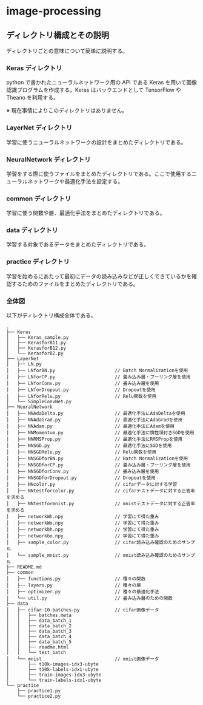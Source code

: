 # image-processing

## ディレクトリ構成とその説明

ディレクトリごとの意味について簡単に説明する。

### Keras ディレクトリ

python で書かれたニューラルネットワーク用の API である Keras を用いて画像認識プログラムを作成する。Keras はバックエンドとして TensorFlow や Theano を利用する。

※ 現在事情によりこのディレクトリはありません。

### LayerNet ディレクトリ

学習に使うニューラルネットワークの設計をまとめたディレクトリである。

### NeuralNetwork ディレクトリ

学習をする際に使うファイルをまとめたディレクトリである。ここで使用するニューラルネットワークや最適化手法を設定する。

### common ディレクトリ

学習に使う関数や層、最適化手法をまとめたディレクトリである。

### data ディレクトリ

学習する対象であるデータをまとめたディレクトリである。

### practice ディレクトリ

学習を始めるにあたって最初にデータの読み込みなどが正しくできているかを確認するためのファイルをまとめたディレクトリである。

### 全体図

以下がディレクトリ構成全体である。
```
.
├── Keras
│   ├── Keras_sample.py
│   ├── KerasforB11.py
│   ├── KerasforB12.py
│   └── KerasforB2.py
├── LayerNet
│   ├── LN.py
│   ├── LNforBN.py                      // Batch Normalizationを使用
│   ├── LNforCP.py                      // 畳み込み層・プーリング層を使用
│   ├── LNforConv.py                    // 畳み込み層を使用
│   ├── LNforDropout.py                 // Dropoutを使用
│   ├── LNforRelu.py                    // Relu関数を使用
│   └── SimpleConvNet.py
├── NeuralNetwork
│   ├── NNAdaDelta.py                   // 最適化手法にAdaDeltaを使用
│   ├── NNAdaGrad.py                    // 最適化手法にAdaGradを使用
│   ├── NNAdam.py                       // 最適化手法にAdamを使用
│   ├── NNMomentum.py                   // 最適化手法に慣性項付きSGDを使用
│   ├── NNRMSProp.py                    // 最適化手法にRMSPropを使用
│   ├── NNSGD.py                        // 最適化手法にSGDを使用
│   ├── NNSGDRelu.py                    // Relu関数を使用
│   ├── NNSGDforBN.py                   // Batch Normalizationを使用
│   ├── NNSGDforCP.py                   // 畳み込み層・プーリング層を使用
│   ├── NNSGDforConv.py  　　　　　　　　　// 畳み込み層を使用
│   ├── NNSGDforDropout.py              // Dropoutを使用
│   ├── NNcolor.py                      // cifarデータに対する学習
│   ├── NNtestforcolor.py               // cifarテストデータに対する正答率を求める
│   ├── NNtestformnist.py               // mnistテストデータに対する正答率を求める
│   ├── networkWh.npy                   // 学習にて得た重み
│   ├── networkWo.npy                   // 学習にて得た重み
│   ├── networkbh.npy                   // 学習にて得た重み
│   ├── networkbo.npy                   // 学習にて得た重み
│   ├── sample_color.py                 // cifar読み込み確認のためのサンプル
│   └── sample_mnist.py                 // mnist読み込み確認のためのサンプル
├── README.md
├── common
│   ├── functions.py                    // 種々の関数
│   ├── layers.py                       // 種々の層
│   ├── optimizer.py                    // 種々の最適化手法
│   └── util.py                         // 畳み込み層のための関数
├── data
│   ├── cifar-10-batches-py             // cifar画像データ
│   │   ├── batches.meta
│   │   ├── data_batch_1
│   │   ├── data_batch_2
│   │   ├── data_batch_3
│   │   ├── data_batch_4
│   │   ├── data_batch_5
│   │   ├── readme.html
│   │   └── test_batch
│   └── mnist                           // mnist画像データ
│       ├── t10k-images-idx3-ubyte
│       ├── t10k-labels-idx1-ubyte
│       ├── train-images-idx3-ubyte
│       └── train-labels-idx1-ubyte
└── practice                            
    ├── practice1.py
    └── practice2.py
```